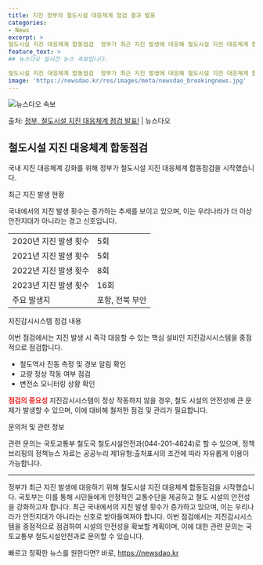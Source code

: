 ```yaml
---
title: 지진 정부의 철도시설 대응체계 점검 결과 발표
categories:
- News
excerpt: >
철도시설 지진 대응체계 합동점검  정부가 최근 지진 발생에 대응해 철도시설 지진 대응체계 합동점검을 시작했습…
feature_text: >
## 뉴스다오 실시간 뉴스 속보입니다.

철도시설 지진 대응체계 합동점검  정부가 최근 지진 발생에 대응해 철도시설 지진 대응체계 합동점검을 시작했습…
image: 'https://newsdao.kr/res/images/meta/newsdao_breakingnews.jpg'
---
```


![뉴스다오 속보](https://newsdao.kr/res/images/meta/newsdao_breakingnews.jpg)

<p>출처: <a href="https://newsdao.kr/4453" rel="dofollow">정부, 철도시설 지진 대응체계 점검 발표!</a> | 뉴스다오</p>

<h2 data-ke-size="size26">철도시설 지진 대응체계 합동점검</h2>
국내 지진 대응체계 강화를 위해 정부가 철도시설 지진 대응체계 합동점검을 시작했습니다.

<p data-ke-size="size16">최근 지진 발생 현황</p>
국내에서의 지진 발생 횟수는 증가하는 추세를 보이고 있으며, 이는 우리나라가 더 이상 안전지대가 아니라는 경고 신호입니다.

<table>
	<tr>
		<td>2020년 지진 발생 횟수</td>
		<td>5회</td>
	</tr>
	<tr>
		<td>2021년 지진 발생 횟수</td>
		<td>5회</td>
	</tr>
	<tr>
		<td>2022년 지진 발생 횟수</td>
		<td>8회</td>
	</tr>
	<tr>
		<td>2023년 지진 발생 횟수</td>
		<td>16회</td>
	</tr>
	<tr>
		<td>주요 발생지</td>
		<td>포항, 전북 부안</td>
	</tr>
</table>

<p data-ke-size="size16">지진감시시스템 점검 내용</p>
이번 점검에서는 지진 발생 시 즉각 대응할 수 있는 핵심 설비인 지진감시시스템을 중점적으로 점검합니다.

<ul>
	<li>철도역사 진동 측정 및 경보 알림 확인</li>
	<li>교량 정상 작동 여부 점검</li>
	<li>변전소 모니터링 상황 확인</li>
</ul>

<b><span style="color: #ee2323;">점검의 중요성</span></b>
지진감시시스템이 정상 작동하지 않을 경우, 철도 시설의 안전성에 큰 문제가 발생할 수 있으며, 이에 대비해 철저한 점검 및 관리가 필요합니다.

<p data-ke-size="size16">문의처 및 관련 정보</p>
관련 문의는 국토교통부 철도국 철도시설안전과(044-201-4624)로 할 수 있으며, 정책브리핑의 정책뉴스 자료는 공공누리 제1유형:출처표시의 조건에 따라 자유롭게 이용이 가능합니다.

<hr>

정부가 최근 지진 발생에 대응하기 위해 철도시설 지진 대응체계 합동점검을 시작했습니다. 국토부는 이를 통해 시민들에게 안정적인 교통수단을 제공하고 철도 시설의 안전성을 강화하고자 합니다. 최근 국내에서의 지진 발생 횟수가 증가하고 있으며, 이는 우리나라가 안전지대가 아니라는 신호로 받아들여져야 합니다. 이번 점검에서는 지진감시시스템을 중점적으로 점검하여 시설의 안전성을 확보할 계획이며, 이에 대한 관련 문의는 국토교통부 철도시설안전과로 문의할 수 있습니다. 

빠르고 정확한 뉴스를 원한다면? 바로, <a href="https://newsdao.kr" rel="dofollow">https://newsdao.kr</a>


    
